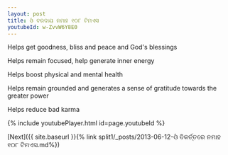 ```yaml
---
layout: post
title: ଓଁ ବରଦାୟ ନମାହ ୧୦୮ ଟିମଏସ
youtubeId: w-ZvvW6Y8E0
---
```

 
 
Helps get goodness, bliss and peace and God's blessings
 
Helps remain focused, help generate inner energy 
 
Helps boost physical and mental health 
 
Helps remain grounded and generates a sense of gratitude towards the greater power 
 
Helps reduce bad karma
 
 
 
 


{% include youtubePlayer.html id=page.youtubeId %}
 
[Next]({{ site.baseurl }}{% link  split1/_posts/2013-06-12-ଓଁ ବିକର୍ତ୍ତରେ ନମାହ ୧୦୮ ଟିମଏସ.md%})
 
